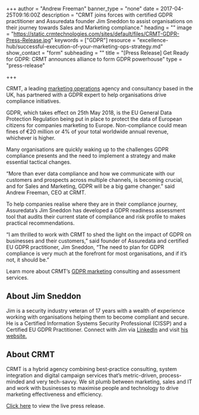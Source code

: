 +++
author = "Andrew Freeman"
banner_type = "none"
date = 2017-04-25T09:16:00Z
description = "CRMT joins forces with certified GDPR practitioner and Assuredata founder Jim Sneddon to assist organisations on their journey towards Sales and Marketing compliance."
heading = ""
image = "https://static.crmtechnologies.com/sites/default/files/CRMT-GDPR-Press-Release.jpg"
keywords = ["GDPR"]
resource = "excellence-hub/successful-execution-of-your-marketing-ops-strategy.md"
show_contact = "form"
subheading = ""
title = "[Press Release] Get Ready for GDPR: CRMT announces alliance to form GDPR powerhouse"
type = "press-release"

+++

CRMT, a leading [marketing operations](https://www.crmtechnologies.com/what-we-do/marketing-operations) agency and consultancy based in the UK, has partnered with a GDPR expert to help organisations drive compliance initiatives.

GDPR, which takes effect on 25th May 2018, is the EU General Data Protection Regulation being put in place to protect the data of European citizens for companies marketing to Europe. Non-compliance could mean fines of €20 million or 4% of your total worldwide annual revenue, whichever is higher.

Many organisations are quickly waking up to the challenges GDPR compliance presents and the need to implement a strategy and make essential tactical changes.

“More than ever data compliance and how we communicate with our customers and prospects across multiple channels, is becoming crucial, and for Sales and Marketing, GDPR will be a big game changer.” said Andrew Freeman, CEO at CRMT.

To help companies realise where they are in their compliance journey, Assuredata’s Jim Sneddon has developed a GDPR readiness assessment tool that audits their current state of compliance and risk profile to makes practical recommendations.

“I am thrilled to work with CRMT to shed the light on the impact of GDPR on businesses and their customers,” said founder of Assuredata and certified EU GDPR practitioner, Jim Sneddon, “The need to plan for GDPR compliance is very much at the forefront for most organisations, and if it’s not, it should be.”

Learn more about CRMT’s [GDPR marketing](https://www.crmtechnologies.com/what-we-do/data-privacy) consulting and assessment services.

## About Jim Sneddon

Jim is a security industry veteran of 17 years with a wealth of experience working with organisations helping them to become compliant and secure. He is a Certified Information Systems Security Professional (CISSP) and a Certified EU GDPR Practitioner. Connect with Jim via [LinkedIn](https://www.linkedin.com/in/jim-sneddon-8979101/) and visit [his website.](www.gdpr.direct)

## About CRMT

CRMT is a hybrid agency combining best-practice consulting, system integration and digital campaign services that’s metric-driven, process-minded and very tech-savvy. We sit plumb between marketing, sales and IT and work with businesses to maximise people and technology to drive marketing effectiveness and efficiency.

[Click here](http://finance.yahoo.com/news/ready-gdpr-crmt-announces-alliance-140000214.html) to view the live press release.

